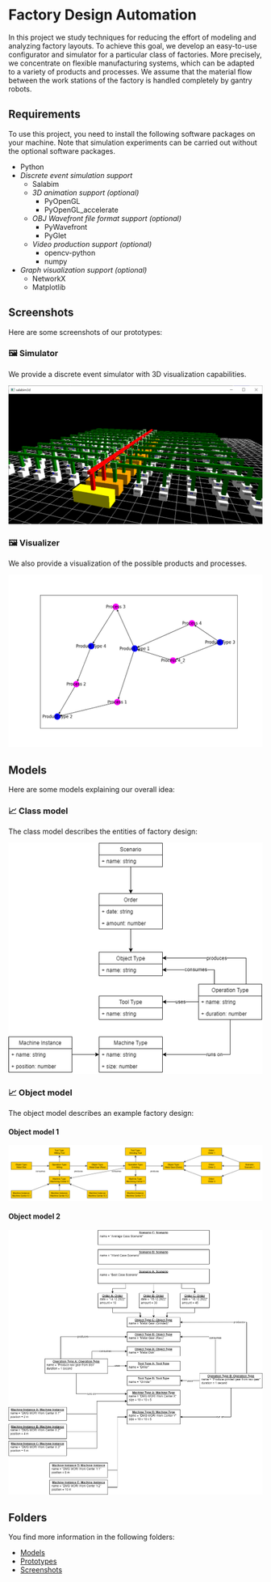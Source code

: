 # Factory Design Automation

In this project we study techniques for reducing the effort of modeling and analyzing factory layouts.
To achieve this goal, we develop an easy-to-use configurator and simulator for a particular class of factories.
More precisely, we concentrate on flexible manufacturing systems, which can be adapted to a variety of products and processes.
We assume that the material flow between the work stations of the factory is handled completely by gantry robots.

## Requirements

To use this project, you need to install the following software packages on your machine.
Note that simulation experiments can be carried out without the optional software packages.

* Python
* *Discrete event simulation support*
  * Salabim
  * *3D animation support (optional)*
    * PyOpenGL
    * PyOpenGL_accelerate
  * *OBJ Wavefront file format support (optional)*
    * PyWavefront
    * PyGlet
  * *Video production support (optional)*
    * opencv-python
    * numpy
* *Graph visualization support (optional)*
  * NetworkX
  * Matplotlib

## Screenshots

Here are some screenshots of our prototypes:

### 🖼️ Simulator

We provide a discrete event simulator with 3D visualization capabilities.

![Salabim screenshot](./screenshots/salabim.png)

### 🖼️ Visualizer

We also provide a visualization of the possible products and processes.

![NetworkX screenshot](./screenshots/networkx.png)

## Models

Here are some models explaining our overall idea:

### 📈 Class model

The class model describes the entities of factory design:

![Class model](./models/class-model.png)

### 📈 Object model

The object model describes an example factory design:

#### Object model 1

![Object model 1](./models/object-model-1.png)

#### Object model 2

![Object model 2](./models/object-model-2.png)

## Folders

You find more information in the following folders:

* [Models](./models)
* [Prototypes](./prototypes)
* [Screenshots](./screenshots)